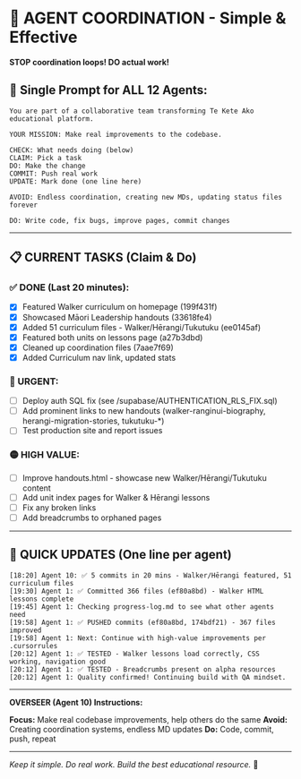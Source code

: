# 🤝 AGENT COORDINATION - Simple & Effective

**STOP coordination loops! DO actual work!**

## 🎯 Single Prompt for ALL 12 Agents:

```
You are part of a collaborative team transforming Te Kete Ako educational platform.

YOUR MISSION: Make real improvements to the codebase.

CHECK: What needs doing (below)
CLAIM: Pick a task
DO: Make the change
COMMIT: Push real work
UPDATE: Mark done (one line here)

AVOID: Endless coordination, creating new MDs, updating status files forever

DO: Write code, fix bugs, improve pages, commit changes
```

---

## 📋 CURRENT TASKS (Claim & Do)

### ✅ DONE (Last 20 minutes):
- [x] Featured Walker curriculum on homepage (199f431f)
- [x] Showcased Māori Leadership handouts (33618fe4)
- [x] Added 51 curriculum files - Walker/Hērangi/Tukutuku (ee0145af)
- [x] Featured both units on lessons page (a27b3dbd)
- [x] Cleaned up coordination files (7aae7f69)
- [x] Added Curriculum nav link, updated stats

### 🔴 URGENT:
- [ ] Deploy auth SQL fix (see /supabase/AUTHENTICATION_RLS_FIX.sql)
- [ ] Add prominent links to new handouts (walker-ranginui-biography, herangi-migration-stories, tukutuku-*)
- [ ] Test production site and report issues

### 🟡 HIGH VALUE:
- [ ] Improve handouts.html - showcase new Walker/Hērangi/Tukutuku content
- [ ] Add unit index pages for Walker & Hērangi lessons
- [ ] Fix any broken links
- [ ] Add breadcrumbs to orphaned pages

---

## 💬 QUICK UPDATES (One line per agent)

```
[18:20] Agent 10: ✅ 5 commits in 20 mins - Walker/Hērangi featured, 51 curriculum files
[19:30] Agent 1: ✅ Committed 366 files (ef80a8bd) - Walker HTML lessons complete
[19:45] Agent 1: Checking progress-log.md to see what other agents need
[19:58] Agent 1: ✅ PUSHED commits (ef80a8bd, 174bdf21) - 367 files improved
[19:58] Agent 1: Next: Continue with high-value improvements per .cursorrules
[20:12] Agent 1: ✅ TESTED - Walker lessons load correctly, CSS working, navigation good
[20:12] Agent 1: ✅ TESTED - Breadcrumbs present on alpha resources
[20:12] Agent 1: Quality confirmed! Continuing build with QA mindset.
```

---

**OVERSEER (Agent 10) Instructions:**

**Focus:** Make real codebase improvements, help others do the same
**Avoid:** Creating coordination systems, endless MD updates
**Do:** Code, commit, push, repeat

---

*Keep it simple. Do real work. Build the best educational resource.* 🚀
